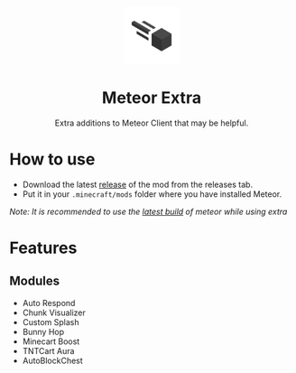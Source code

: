 <div align="center">
  <!-- Logo and Title -->
  <img src="/src/main/resources/assets/extra/icon.png" alt="logo" width="20%"/>
  <h1>Meteor Extra</h1>
  <p>Extra additions to Meteor Client that may be helpful.</p>
</div>

# How to use
- Download the latest [release](/../../releases) of the mod from the releases tab.
- Put it in your `.minecraft/mods` folder where you have installed Meteor.

*Note: It is recommended to use the [latest build](https://meteorclient.com/) of meteor while using extra*

# Features
## Modules
- Auto Respond 
- Chunk Visualizer
- Custom Splash
- Bunny Hop
- Minecart Boost
- TNTCart Aura
- AutoBlockChest
